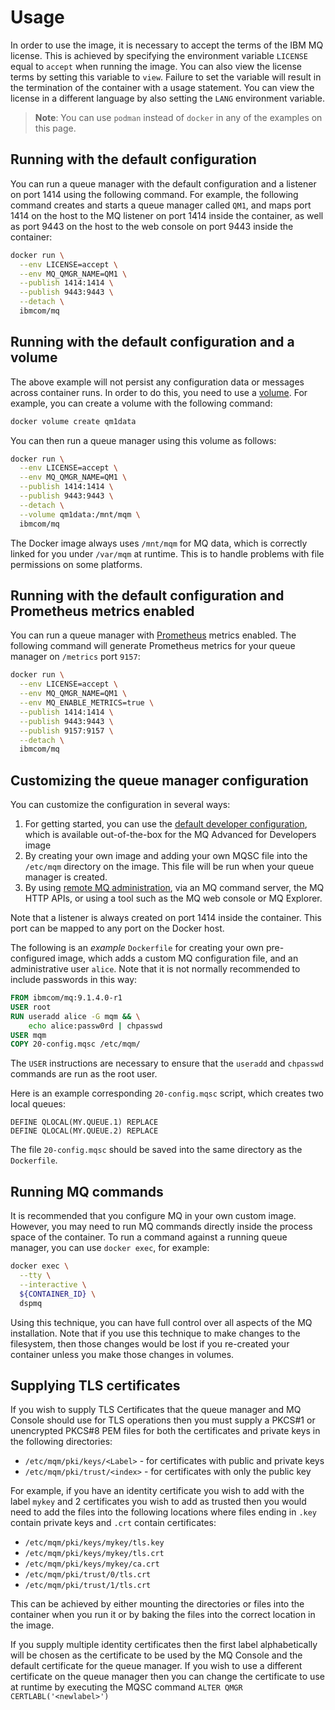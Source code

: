 # Usage

In order to use the image, it is necessary to accept the terms of the IBM MQ license.  This is achieved by specifying the environment variable `LICENSE` equal to `accept` when running the image.  You can also view the license terms by setting this variable to `view`. Failure to set the variable will result in the termination of the container with a usage statement.  You can view the license in a different language by also setting the `LANG` environment variable.

> **Note**: You can use `podman` instead of `docker` in any of the examples on this page.

## Running with the default configuration
You can run a queue manager with the default configuration and a listener on port 1414 using the following command.  For example, the following command creates and starts a queue manager called `QM1`, and maps port 1414 on the host to the MQ listener on port 1414 inside the container, as well as port 9443 on the host to the web console on port 9443 inside the container:

```sh
docker run \
  --env LICENSE=accept \
  --env MQ_QMGR_NAME=QM1 \
  --publish 1414:1414 \
  --publish 9443:9443 \
  --detach \
  ibmcom/mq
```

## Running with the default configuration and a volume
The above example will not persist any configuration data or messages across container runs.  In order to do this, you need to use a [volume](https://docs.docker.com/storage/volumes/).  For example, you can create a volume with the following command:

```sh
docker volume create qm1data
```

You can then run a queue manager using this volume as follows:

```sh
docker run \
  --env LICENSE=accept \
  --env MQ_QMGR_NAME=QM1 \
  --publish 1414:1414 \
  --publish 9443:9443 \
  --detach \
  --volume qm1data:/mnt/mqm \
  ibmcom/mq
```

The Docker image always uses `/mnt/mqm` for MQ data, which is correctly linked for you under `/var/mqm` at runtime.  This is to handle problems with file permissions on some platforms.

## Running with the default configuration and Prometheus metrics enabled
You can run a queue manager with [Prometheus](https://prometheus.io) metrics enabled.  The following command will generate Prometheus metrics for your queue manager on `/metrics` port `9157`:

```sh
docker run \
  --env LICENSE=accept \
  --env MQ_QMGR_NAME=QM1 \
  --env MQ_ENABLE_METRICS=true \
  --publish 1414:1414 \
  --publish 9443:9443 \
  --publish 9157:9157 \
  --detach \
  ibmcom/mq
```

## Customizing the queue manager configuration

You can customize the configuration in several ways:

1. For getting started, you can use the [default developer configuration](developer-config.md), which is available out-of-the-box for the MQ Advanced for Developers image
2. By creating your own image and adding your own MQSC file into the `/etc/mqm` directory on the image.  This file will be run when your queue manager is created.
3. By using [remote MQ administration](https://www.ibm.com/support/knowledgecenter/SSFKSJ_9.1.0/com.ibm.mq.adm.doc/q021090_.htm), via an MQ command server, the MQ HTTP APIs, or using a tool such as the MQ web console or MQ Explorer.

Note that a listener is always created on port 1414 inside the container.  This port can be mapped to any port on the Docker host.

The following is an *example* `Dockerfile` for creating your own pre-configured image, which adds a custom MQ configuration file, and an administrative user `alice`.  Note that it is not normally recommended to include passwords in this way:

```dockerfile
FROM ibmcom/mq:9.1.4.0-r1
USER root
RUN useradd alice -G mqm && \
    echo alice:passw0rd | chpasswd
USER mqm
COPY 20-config.mqsc /etc/mqm/
```

The `USER` instructions are necessary to ensure that the `useradd` and `chpasswd` commands are run as the root user.

Here is an example corresponding `20-config.mqsc` script, which creates two local queues:

```mqsc
DEFINE QLOCAL(MY.QUEUE.1) REPLACE
DEFINE QLOCAL(MY.QUEUE.2) REPLACE
```

The file `20-config.mqsc` should be saved into the same directory as the `Dockerfile`.

## Running MQ commands
It is recommended that you configure MQ in your own custom image.  However, you may need to run MQ commands directly inside the process space of the container.  To run a command against a running queue manager, you can use `docker exec`, for example:

```sh
docker exec \
  --tty \
  --interactive \
  ${CONTAINER_ID} \
  dspmq
```

Using this technique, you can have full control over all aspects of the MQ installation.  Note that if you use this technique to make changes to the filesystem, then those changes would be lost if you re-created your container unless you make those changes in volumes.

## Supplying TLS certificates

If you wish to supply TLS Certificates that the queue manager and MQ Console should use for TLS operations then you must supply a PKCS#1 or unencrypted PKCS#8 PEM files for both the certificates and private keys in the following directories:

 * `/etc/mqm/pki/keys/<Label>` - for certificates with public and private keys
 * `/etc/mqm/pki/trust/<index>` - for certificates with only the public key

For example, if you have an identity certificate you wish to add with the label `mykey` and 2 certificates you wish to add as trusted then you would need to add the files into the following locations where files ending in `.key` contain private keys and `.crt` contain certificates:

 - `/etc/mqm/pki/keys/mykey/tls.key`
 - `/etc/mqm/pki/keys/mykey/tls.crt`
 - `/etc/mqm/pki/keys/mykey/ca.crt`
 - `/etc/mqm/pki/trust/0/tls.crt`
 - `/etc/mqm/pki/trust/1/tls.crt`

This can be achieved by either mounting the directories or files into the container when you run it or by baking the files into the correct location in the image. 

If you supply multiple identity certificates then the first label alphabetically will be chosen as the certificate to be used by the MQ Console and the default certificate for the queue manager. If you wish to use a different certificate on the queue manager then you can change the certificate to use at runtime by executing the MQSC command `ALTER QMGR CERTLABL('<newlabel>')`
